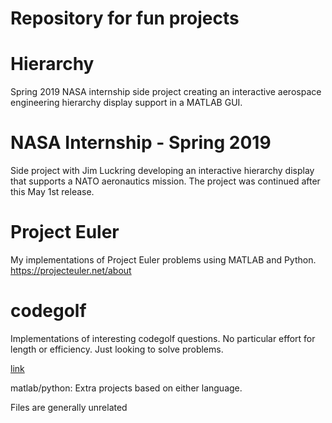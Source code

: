 # Repository for fun projects

# Hierarchy

Spring 2019 NASA internship side project creating an interactive aerospace engineering hierarchy display support in a MATLAB GUI.
# NASA Internship - Spring 2019

Side project with Jim Luckring developing an interactive hierarchy display that supports a NATO aeronautics mission. The project was continued after this May 1st release.

# Project Euler
My implementations of Project Euler problems using MATLAB and Python. https://projecteuler.net/about

# codegolf

Implementations of interesting codegolf questions. No particular effort for length or efficiency. Just looking to solve problems.

[link](https://codegolf.stackexchange.com)


matlab/python: Extra projects based on either language.

Files are generally unrelated
